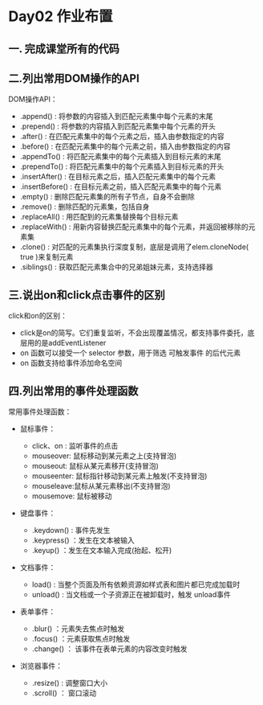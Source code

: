 # Day02 作业布置

## 一. 完成课堂所有的代码



## 二.列出常用DOM操作的API

DOM操作API：

* .append() : 将参数的内容插入到匹配元素集中每个元素的末尾
* .prepend() : 将参数的内容插入到匹配元素集中每个元素的开头
* .after() : 在匹配元素集中的每个元素之后，插入由参数指定的内容
* .before() : 在匹配元素集中的每个元素之前，插入由参数指定的内容
* .appendTo() : 将匹配元素集中的每个元素插入到目标元素的末尾
* .prependTo() : 将匹配元素集中的每个元素插入到目标元素的开头
* .insertAfter() : 在目标元素之后，插入匹配元素集中的每个元素
* .insertBefore() : 在目标元素之前，插入匹配元素集中的每个元素
* .empty() :   删除匹配元素集的所有子节点，自身不会删除
* .remove() : 删除匹配的元素集，包括自身
* .replaceAll() : 用匹配到的元素集替换每个目标元素
* .replaceWith() : 用新内容替换匹配元素集中的每个元素，并返回被移除的元素集
* .clone() : 对匹配的元素集执行深度复制，底层是调用了elem.cloneNode( true )来复制元素
* .siblings() : 获取匹配元素集合中的兄弟姐妹元素，支持选择器



## 三.说出on和click点击事件的区别

click和on的区别：

* click是on的简写。它们重复监听，不会出现覆盖情况，都支持事件委托，底层用的是addEventListener
* on 函数可以接受一个 selector 参数，用于筛选 可触发事件 的后代元素
* on 函数支持给事件添加命名空间



## 四.列出常用的事件处理函数

常用事件处理函数：

* 鼠标事件：

  * click、on : 监听事件的点击
  * mouseover: 鼠标移动到某元素之上(支持冒泡)
  * mouseout: 鼠标从某元素移开(支持冒泡)
  * mouseenter: 鼠标指针移动到某元素上触发(不支持冒泡)
  * mouseleave:鼠标从某元素移出(不支持冒泡)
  * mousemove: 鼠标被移动





* 键盘事件：
  * .keydown() : 事件先发生
  * .keypress() ：发生在文本被输入
  * .keyup() ：发生在文本输入完成(抬起、松开)



* 文档事件：
  * load() : 当整个页面及所有依赖资源如样式表和图片都已完成加载时
  * unload() : 当文档或一个子资源正在被卸载时，触发 unload事件



* 表单事件：
  * .blur() ：元素失去焦点时触发
  * .focus() ：元素获取焦点时触发
  * .change() ： 该事件在表单元素的内容改变时触发



* 浏览器事件：
  * .resize() : 调整窗口大小
  * .scroll() ： 窗口滚动

  

  























